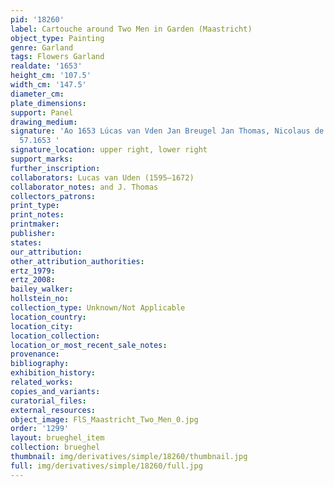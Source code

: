 ```yaml
---
pid: '18260'
label: Cartouche around Two Men in Garden (Maastricht)
object_type: Painting
genre: Garland
tags: Flowers Garland
realdate: '1653'
height_cm: '107.5'
width_cm: '147.5'
diameter_cm: 
plate_dimensions: 
support: Panel
drawing_medium: 
signature: 'Ao 1653 Lúcas van Vden Jan Breugel Jan Thomas, Nicolaus de man aetatis
  57.1653 '
signature_location: upper right, lower right
support_marks: 
further_inscription: 
collaborators: Lucas van Uden (1595–1672)
collaborator_notes: and J. Thomas
collectors_patrons: 
print_type: 
print_notes: 
printmaker: 
publisher: 
states: 
our_attribution: 
other_attribution_authorities: 
ertz_1979: 
ertz_2008: 
bailey_walker: 
hollstein_no: 
collection_type: Unknown/Not Applicable
location_country: 
location_city: 
location_collection: 
location_or_most_recent_sale_notes: 
provenance: 
bibliography: 
exhibition_history: 
related_works: 
copies_and_variants: 
curatorial_files: 
external_resources: 
object_image: FlS_Maastricht_Two_Men_0.jpg
order: '1299'
layout: brueghel_item
collection: brueghel
thumbnail: img/derivatives/simple/18260/thumbnail.jpg
full: img/derivatives/simple/18260/full.jpg
---
```

